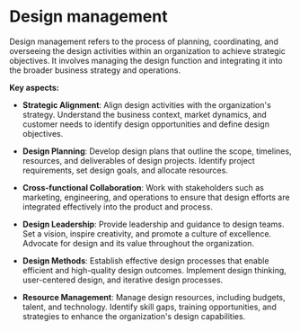 # Design management

Design management refers to the process of planning, coordinating, and overseeing the design activities within an organization to achieve strategic objectives. It involves managing the design function and integrating it into the broader business strategy and operations.

**Key aspects:**

* **Strategic Alignment**: Align design activities with the organization's  strategy. Understand the business context, market dynamics, and customer needs to identify design opportunities and define design objectives.

* **Design Planning**: Develop design plans that outline the scope, timelines, resources, and deliverables of design projects. Identify project requirements, set design goals, and allocate resources.

* **Cross-functional Collaboration**: Work with stakeholders such as marketing, engineering, and operations to ensure that design efforts are integrated effectively into the product and process.

* **Design Leadership**: Provide leadership and guidance to design teams. Set a vision, inspire creativity, and promote a culture of excellence. Advocate for design and its value throughout the organization.

* **Design Methods**: Establish effective design processes that enable efficient and high-quality design outcomes. Implement design thinking, user-centered design, and iterative design processes.

* **Resource Management**: Manage design resources, including budgets, talent, and technology. Identify skill gaps, training opportunities, and strategies to enhance the organization's design capabilities.
